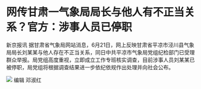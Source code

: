 

# 网传甘肃一气象局局长与他人有不正当关系？官方：涉事人员已停职

新京报讯
据甘肃省气象局网站消息，6月21日，网上反映甘肃省平凉市泾川县气象局局长刘某某与他人存在不正当关系，同日中共平凉市气象局党组纪检部门已受理群众举报。局党组高度重视，立即成立工作专班核实调查，目前涉事人员刘某某已被停职，局党组将根据调查结果进一步依纪依规作出处理并向社会公布。

![](https://inews.gtimg.com/om_bt/OfSV3zT9HO4kF0Jw4EIaP_6NZj0hk1M388LW98REhLW7oAA/1000)
编辑 邓淑红

